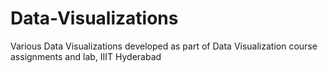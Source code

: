 # Data-Visualizations
Various Data Visualizations developed as part of Data Visualization course assignments and lab, IIIT Hyderabad
